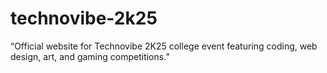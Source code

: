 # technovibe-2k25
“Official website for Technovibe 2K25 college event featuring coding, web design, art, and gaming competitions.”
